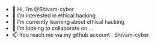 - 👋 Hi, I’m @Shivam-cyber
- 👀 I’m interested in ethical hacking
- 🌱 I’m currently learning about ethical hacking
- 💞️ I’m looking to collaborate on ...
- 📫 You reach me via my github account . Shivam-cyber

<!---
Shivam-cyber/Shivam-cyber is a ✨ special ✨ repository because its `README.md` (this file) appears on your GitHub profile.
You can click the Preview link to take a look at your changes.
--->
